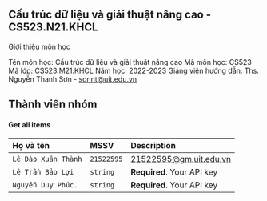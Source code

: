 ## Cấu trúc dữ liệu và giải thuật nâng cao - CS523.N21.KHCL


Giới thiệu môn học

Tên môn học: Cấu trúc dữ liệu và giải thuật nâng cao
Mã môn học: CS523
Mã lớp: CS523.M21.KHCL
Năm học: 2022-2023
Giảng viên hướng dẫn: Ths. Nguyễn Thanh Sơn - sonnt@uit.edu.vn

## Thành viên nhóm 

#### Get all items



| Họ và tên | MSSV     | Description                |
| :--------           | :------- | :------------------------- |
| `Lê Đào Xuân Thành` | `21522595` | 21522595@gm.uit.edu.vn |
| `Lê Trần Bảo Lợi  ` | `string` | **Required**. Your API key |
| `Nguyễn Duy Phúc. ` | `string` | **Required**. Your API key |





